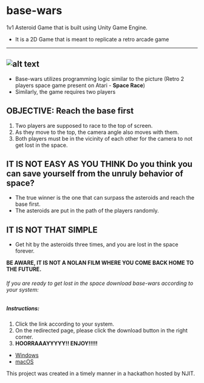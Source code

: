 # base-wars
1v1 Asteroid Game that is built using Unity Game Engine.

* It is a 2D Game that is meant to replicate a retro arcade game
-------------------
![alt text](https://learnlearn.uk/scratch/wp-content/uploads/sites/7/2021/11/Space-race-thumbnail.png)
----------------

* Base-wars utilizes programming logic similar to the picture (Retro 2 players space game present on Atari - **Space Race**)
* Similarly, the game requires two players

**OBJECTIVE: Reach the base first**
---------------------------------------
1. Two players are supposed to race to the top of screen.
2. As they move to the top, the camera angle also moves with them.
3. Both players must be in the vicinity of each other for the camera to not get lost in the space.

**IT IS NOT EASY AS YOU THINK** Do you think you can save yourself from the unruly behavior of space?
-----------------
* The true winner is the one that can surpass the asteroids and reach the base first.
* The asteroids are put in the path of the players randomly.

**IT IS NOT THAT SIMPLE**
----------------------------------------
* Get hit by the asteroids three times, and you are lost in the space forever.

**BE AWARE, IT IS NOT A NOLAN FILM WHERE YOU COME BACK HOME TO THE FUTURE.**

###### If you are ready to get lost in the space download base-wars according to your system:

##### Instructions:
1. Click the link according to your system.
2. On the redirected page, please click the download button in the right corner.
3. **HOORRAAAYYYYY!! ENJOY!!!!!**
   
* <a id="raw-url" href="https://github.com/siudn/base-wars/blob/main/Base%20Wars/Base%20Wars%20Win/Base%20Wars.exe">Windows</a>
* <a id="raw-url" href="https://github.com/siudn/base-wars/blob/main/Base%20Wars/Base%20Wars.app/Contents/MacOS/Base%20Wars">macOS</a>

This project was created in a timely manner in a hackathon hosted by NJIT.
